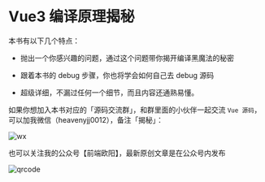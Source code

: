 # Vue3 编译原理揭秘

本书有以下几个特点：

- 抛出一个你感兴趣的问题，通过这个问题带你揭开编译黑魔法的秘密

- 跟着本书的 debug 步骤，你也将学会如何自己去 debug 源码

- 超级详细，不漏过任何一个细节，而且内容还通熟易懂。


如果你想加入本书对应的「源码交流群」，和群里面的小伙伴一起交流 `Vue 源码`，可以加我微信（heavenyjj0012），备注「揭秘」：

![wx](https://raw.githubusercontent.com/iamouyang21/vue3-compiler/main/docs/images/guide/wx.png)

也可以关注我的公众号【前端欧阳】，最新原创文章是在公众号内发布

![qrcode](https://raw.githubusercontent.com/iamouyang21/vue3-compiler/main/docs/images/guide/qrcode.png)
